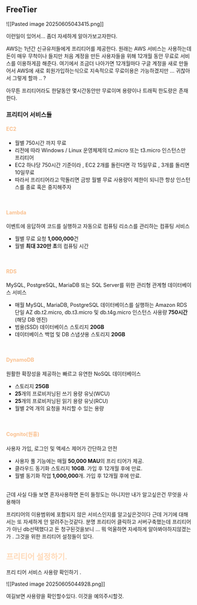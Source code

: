 ## FreeTier 
![[Pasted image 20250605043415.png]]

이런일이 있어서... 좀더 자세하게 알아가보고자한다.

AWS는 1년간 신규유저들에게 프리티어를 제공한다. 원래는 AWS 서비스는 사용하는데 돈이 매우 무척이나 들지만 처음 계정을 만든 사용자들을 위해 12개월 동안 무료로 서비스를 이용하게끔 해준다.
여기에서 조금더 나아가면 12개월마다 구글 계정을 새로 만들어서 AWS에 새로 회원가입하는식으로 지속적으로 무료이용은 가능하겠지만 ... 귀찮아서 그렇게 할까 .. ? 

아무튼 프리티어라도 한달동안 몇시간동안만 무료이며 용량이나 트래픽 한도량은 존재한다.

### 프리티어 서비스들 

#### <span class="cascadia"><font color="#fac08f">EC2</font></span>

- 월별 750시간 까지 무료 
- 리전에 따라 Windows / Linux 운영체제의 t2.micro 또는 t3.micro 인스턴스만 프리티어
- EC2 하나당 750시간 기준이라 , EC2 2개를 돌린다면 각 15일무료 , 3개를 돌리면 10일무료
- 따라서 프리티어라고 막돌리면 금방 월별 무료 사용량이 제한이 되니깐 항상 인스턴스를 종료 혹은 중지해주자

<BR>

#### <span class="cascadia"><font color="#fac08f">Lambda</font></span>

이벤트에 응답하여 코드를 실행하고 자동으로 컴퓨팅 리소스를 관리하는 컴퓨팅 서비스

- 월별 무료 요청 **1,000,000**건
- 월별 **최대 320만 초**의 컴퓨팅 시간

<br>

#### <span class="cascadia"><font color="#fac08f">RDS</font></span>

MySQL, PostgreSQL, MariaDB 또는 SQL Server를 위한 관리형 관계형 데이터베이스 서비스

- 매월 MySQL, MariaDB, PostgreSQL 데이터베이스를 실행하는 Amazon RDS 단일 AZ db.t2.micro, db.t3.micro 및 db.t4g.micro 인스턴스 사용량 **750시간**(해당 DB 엔진)
- 범용(SSD) 데이터베이스 스토리지 **20GB**
- 데이터베이스 백업 및 DB 스냅샷용 스토리지 **20GB**


<Br>


#### <span class="cascadia"><font color="#fac08f">DynamoDB</font></span>

원활한 확장성을 제공하는 빠르고 유연한 NoSQL 데이터베이스

- 스토리지 **25GB**
- **25**개의 프로비저닝된 쓰기 용량 유닛(WCU)
- **25**개의 프로비저닝된 읽기 용량 유닛(RCU)
- 월별 2억 개의 요청을 처리할 수 있는 용량


<br>

#### <span class="cascadia"><font color="#fac08f">Cognito(원흉)</font></span>


사용자 가입, 로그인 및 액세스 제어가 간단하고 안전

- 사용자 풀 기능에는 매월 **50,000 MAU**의 프리 티어가 제공.
- 클라우드 동기화 스토리지 **10GB**. 가입 후 12개월 후에 만료.
- 월별 동기화 작업 **1,000,000**개. 가입 후 12개월 후에 만료.


<br>
근데 사실 다들 보면 혼자사용하면 돈이 들정도는 아니지만 내가 알고싶은건 무엇을 사용해야

프리티어의 이용범위에 포함되지 않은 서비스인지를 알고싶은것이다 근데 거기에 대해서는 또 자세하게 안
알려주는것같다. 분명 프리티어 클릭하고 서버구축했는데 프리티어가 아닌 db선택했다고 돈 청구된것을보니 ... 뭐 억울하면 자세하게 알아봐야하지않겠는가 . 그것을 위한 프리티어 설정들이 있다. 

## <font color="#ffdab9">프리티어 설정하기.</font>

프리 티어 서비스 사용량 확인하기 .

![[Pasted image 20250605044928.png]]

여길보면 사용량을 확인할수있다. 이것을 예의주시할것.


